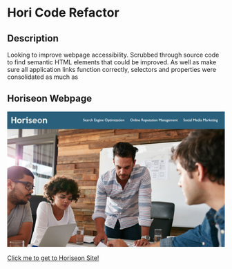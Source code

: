 # Hori Code Refactor

## Description

Looking to improve webpage accessibility. Scrubbed through source code to find semantic HTML elements that could be improved. As well as make sure all application links function correctly, selectors and properties were consolidated as much as

## Horiseon Webpage

<p align="center">
  <img alt="Horiseon Website" src="./assets/images/Horiseon-img.png">
</p>

<a href="https://dmharrison.github.io/hori_code_refactor/">Click me to get to Horiseon Site!</a>

